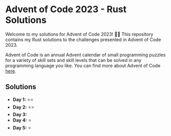 # Advent of Code 2023 - Rust Solutions

Welcome to my solutions for Advent of Code 2023! 🎄🌟 This repository contains my Rust solutions to the challenges presented in Advent of Code 2023.

Advent of Code is an annual Advent calendar of small programming puzzles for a variety of skill sets and skill levels that can be solved in any programming language you like. You can find more about Advent of Code [here](https://adventofcode.com/2023/about).

## Solutions

- **Day 1:** ⭐⭐
- **Day 2:** ⭐⭐
- **Day 3:** 
- **Day 4:** ⭐ 
- **Day 5:** ⭐ 



